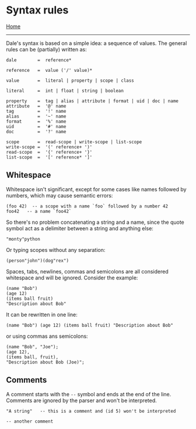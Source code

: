  # Syntax rules

[Home](../README.md)

---

Dale's syntax is based on a simple idea: a sequence of values. The general rules can be (partially) written as:

```
dale        =  reference*

reference   =  value ('/' value)*

value       =  literal | property | scope | class

literal     =  int | float | string | boolean

property    =  tag | alias | attribute | format | uid | doc | name
attribute   =  '@' name
tag         =  '!' name
alias       =  '~' name
format      =  '%' name
uid         =  '#' name
doc         =  '?' name

scope       =  read-scope | write-scope | list-scope
write-scope =  '(' reference+ ')'
read-scope  =  '{' reference+ '}'
list-scope  =  '[' reference* ']'
```

## Whitespace

Whitespace isn't significant, except for some cases like names followed by numbers, which may cause semantic errors:

```
(foo 42)  -- a scope with a name `foo` followed by a number 42
foo42   -- a name `foo42`
```

So there's no problem concatenating a string and a name, since the quote symbol act as a delimiter between a string and anything else:

```
"monty"python
```

Or typing scopes without any separation:

```
(person"john")(dog"rex")
```

Spaces, tabs, newlines, commas and semicolons are all considered whitespace and will be ignored. Consider the example:

```
(name "Bob")
(age 12)
(items ball fruit)
"Description about Bob"
```

It can be rewritten in one line:

```
(name "Bob") (age 12) (items ball fruit) "Description about Bob"
```

or using commas ans semicolons:

```
(name "Bob", "Joe");
(age 12),
(items ball, fruit),
"Description about Bob (Joe)";
```


## Comments

A comment starts with the `--` symbol and ends at the end of the line. Comments are ignored by the parser and won't be interpreted.

```
"A string"   -- this is a comment and (id 5) won't be interpreted

-- another comment
```